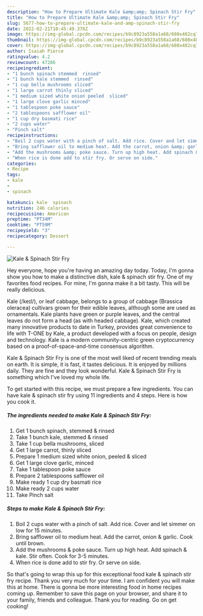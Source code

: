 ```yaml
---
description: "How to Prepare Ultimate Kale &amp;amp; Spinach Stir Fry"
title: "How to Prepare Ultimate Kale &amp;amp; Spinach Stir Fry"
slug: 5677-how-to-prepare-ultimate-kale-and-amp-spinach-stir-fry
date: 2022-02-21T10:45:49.376Z
image: https://img-global.cpcdn.com/recipes/b9c8923a558a1a68/680x482cq70/kale-spinach-stir-fry-recipe-main-photo.jpg
thumbnail: https://img-global.cpcdn.com/recipes/b9c8923a558a1a68/680x482cq70/kale-spinach-stir-fry-recipe-main-photo.jpg
cover: https://img-global.cpcdn.com/recipes/b9c8923a558a1a68/680x482cq70/kale-spinach-stir-fry-recipe-main-photo.jpg
author: Isaiah Pierce
ratingvalue: 4.2
reviewcount: 47286
recipeingredient:
- "1 bunch spinach stemmed  rinsed"
- "1 bunch kale stemmed  rinsed"
- "1 cup bella mushrooms sliced"
- "1 large carrot thinly sliced"
- "1 medium sized white onion peeled  sliced"
- "1 large clove garlic minced"
- "1 tablespoon poke sauce"
- "2 tablespoons safflower oil"
- "1 cup dry basmati rice"
- "2 cups water"
- "Pinch salt"
recipeinstructions:
- "Boil 2 cups water with a pinch of salt. Add rice. Cover and let simmer on low for 15 minutes."
- "Bring safflower oil to medium heat. Add the carrot, onion &amp; garlic. Cook until brown."
- "Add the mushrooms &amp; poke sauce. Turn up high heat. Add spinach &amp; kale. Stir often. Cook for 3-5 minutes."
- "When rice is done add to stir fry. Or serve on side."
categories:
- Recipe
tags:
- kale
- 
- spinach

katakunci: kale  spinach 
nutrition: 246 calories
recipecuisine: American
preptime: "PT34M"
cooktime: "PT59M"
recipeyield: "3"
recipecategory: Dessert

---
```



![Kale &amp; Spinach Stir Fry](https://img-global.cpcdn.com/recipes/b9c8923a558a1a68/680x482cq70/kale-spinach-stir-fry-recipe-main-photo.jpg)

Hey everyone, hope you're having an amazing day today. Today, I'm gonna show you how to make a distinctive dish, kale &amp; spinach stir fry. One of my favorites food recipes. For mine, I'm gonna make it a bit tasty. This will be really delicious.

Kale (/keɪl/), or leaf cabbage, belongs to a group of cabbage (Brassica oleracea) cultivars grown for their edible leaves, although some are used as ornamentals. Kale plants have green or purple leaves, and the central leaves do not form a head (as with headed cabbage). Kale, which created many innovative products to date in Turkey, provides great convenience to life with T-ONE by Kale, a product developed with a focus on people, design and technology. Kale is a modern community-centric green cryptocurrency based on a proof-of-space-and-time consensus algorithm.

Kale &amp; Spinach Stir Fry is one of the most well liked of recent trending meals on earth. It is simple, it is fast, it tastes delicious. It is enjoyed by millions daily. They are fine and they look wonderful. Kale &amp; Spinach Stir Fry is something which I've loved my whole life.


To get started with this recipe, we must prepare a few ingredients. You can have kale &amp; spinach stir fry using 11 ingredients and 4 steps. Here is how you cook it.

<!--inarticleads1-->

##### The ingredients needed to make Kale &amp; Spinach Stir Fry:

1. Get 1 bunch spinach, stemmed &amp; rinsed
1. Take 1 bunch kale, stemmed &amp; rinsed
1. Take 1 cup bella mushrooms, sliced
1. Get 1 large carrot, thinly sliced
1. Prepare 1 medium sized white onion, peeled &amp; sliced
1. Get 1 large clove garlic, minced
1. Take 1 tablespoon poke sauce
1. Prepare 2 tablespoons safflower oil
1. Make ready 1 cup dry basmati rice
1. Make ready 2 cups water
1. Take Pinch salt




<!--inarticleads2-->

##### Steps to make Kale &amp; Spinach Stir Fry:

1. Boil 2 cups water with a pinch of salt. Add rice. Cover and let simmer on low for 15 minutes.
1. Bring safflower oil to medium heat. Add the carrot, onion &amp; garlic. Cook until brown.
1. Add the mushrooms &amp; poke sauce. Turn up high heat. Add spinach &amp; kale. Stir often. Cook for 3-5 minutes.
1. When rice is done add to stir fry. Or serve on side.




So that's going to wrap this up for this exceptional food kale &amp; spinach stir fry recipe. Thank you very much for your time. I am confident you will make this at home. There is gonna be more interesting food in home recipes coming up. Remember to save this page on your browser, and share it to your family, friends and colleague. Thank you for reading. Go on get cooking!
